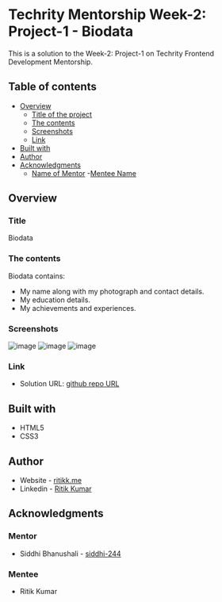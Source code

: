 # Techrity Mentorship Week-2: Project-1 - Biodata

This is a solution to the Week-2: Project-1 on Techrity Frontend Development Mentorship. 

## Table of contents

- [Overview](#overview)
  - [Title of the project](#title)
  - [The contents](#the-contents)
  - [Screenshots](#screenshots)
  - [Link](#link)
- [Built with](#built-with)
- [Author](#author)
- [Acknowledgments](#acknowledgments)
   - [Name of Mentor](#mentor)
   -[Mentee Name](#mentee)

## Overview

### Title
Biodata

### The contents

Biodata contains:

- My name along with my photograph and contact details.
- My education details.
- My achievements and experiences. 

### Screenshots

![image](https://user-images.githubusercontent.com/83454075/188494592-fe6acfd7-7a53-4ef1-bfdc-55035f2b959a.png)
![image](https://user-images.githubusercontent.com/83454075/188494752-1fc6a375-d46a-4a8d-9e08-e88c0083f9c8.png)
![image](https://user-images.githubusercontent.com/83454075/188494869-b0ac5cd5-d4b5-4e15-86e1-3e4953f9c0f9.png)

### Link

- Solution URL: [github repo URL](https://github.com/)

## Built with

- HTML5 
- CSS3

## Author

- Website - [ritikk.me](https://ritikk.me/)
- Linkedin - [Ritik Kumar](https://www.linkedin.com/in/ritik-kumar-3bb19a175/)

## Acknowledgments

### Mentor
- Siddhi Bhanushali - [siddhi-244](https://github.com/siddhi-244)

### Mentee
- Ritik Kumar

